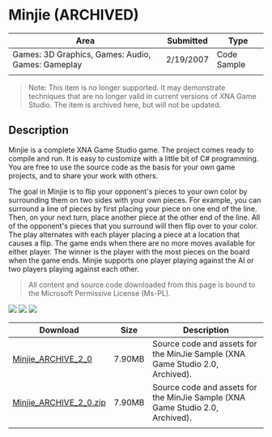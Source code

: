 # Minjie (ARCHIVED)

|Area|Submitted|Type|
|-|-|-|
Games: 3D Graphics, Games: Audio, Games: Gameplay|2/19/2007|Code Sample
||||

> Note: This item is no longer supported. It may demonstrate techniques that are no longer valid in current versions of XNA Game Studio. The item is archived here, but will not be updated.

## Description

Minjie is a complete XNA Game Studio game. The project comes ready to compile and run. It is easy to customize with a little bit of C# programming. You are free to use the source code as the basis for your own game projects, and to share your work with others.

The goal in Minjie is to flip your opponent's pieces to your own color by surrounding them on two sides with your own pieces. For example, you can surround a line of pieces by first placing your piece on one end of the line. Then, on your next turn, place another piece at the other end of the line. All of the opponent's pieces that you surround will then flip over to your color. The play alternates with each player placing a piece at a location that causes a flip. The game ends when there are no more moves available for either player. The winner is the player with the most pieces on the board when the game ends. Minjie supports one player playing against the AI or two players playing against each other.

> All content and source code downloaded from this page is bound to the Microsoft Permissive License (Ms-PL).

![](https://github.com/simondarksidej/XNAGameStudio/blob/archive/Images/XNA_Minjie_01_small.jpg?raw=true)
![](https://github.com/simondarksidej/XNAGameStudio/blob/archive/Images/XNA_Minjie_02_small.jpg?raw=true)
![](https://github.com/simondarksidej/XNAGameStudio/blob/archive/Images/XNA_Minjie_03_small.jpg?raw=true)

Download | Size | Description
---|---|---|
[Minjie_ARCHIVE_2_0](https://github.com/simondarksidej/XNAGameStudio/tree/archive/Samples/Minjie_ARCHIVE_2_0) | 7.90MB | Source code and assets for the MinJie Sample (XNA Game Studio 2.0, Archived).
[Minjie_ARCHIVE_2_0.zip](https://github.com/simondarksidej/XNAGameStudioZips/raw/zips/Minjie_ARCHIVE_2_0.zip) | 7.90MB | Source code and assets for the MinJie Sample (XNA Game Studio 2.0, Archived).
||||
